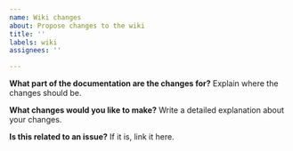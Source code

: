 ```yaml
---
name: Wiki changes
about: Propose changes to the wiki
title: ''
labels: wiki
assignees: ''

---
```


**What part of the documentation are the changes for?**
Explain where the changes should be.

**What changes would you like to make?**
Write a detailed explanation about your changes.

**Is this related to an issue?**
If it is, link it here.
